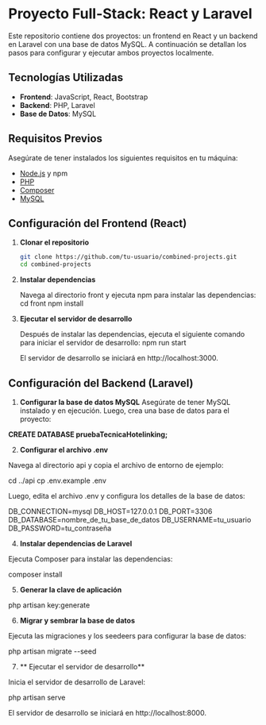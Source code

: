 # Proyecto Full-Stack: React y Laravel

Este repositorio contiene dos proyectos: un frontend en React y un backend en Laravel con una base de datos MySQL. A continuación se detallan los pasos para configurar y ejecutar ambos proyectos localmente.

## Tecnologías Utilizadas

- **Frontend**: JavaScript, React, Bootstrap
- **Backend**: PHP, Laravel
- **Base de Datos**: MySQL

## Requisitos Previos

Asegúrate de tener instalados los siguientes requisitos en tu máquina:

- [Node.js](https://nodejs.org/) y npm
- [PHP](https://www.php.net/)
- [Composer](https://getcomposer.org/)
- [MySQL](https://www.mysql.com/)

## Configuración del Frontend (React)

1. **Clonar el repositorio**

   ```bash
   git clone https://github.com/tu-usuario/combined-projects.git
   cd combined-projects

2. **Instalar dependencias**

   Navega al directorio front y ejecuta npm para instalar las dependencias:
   cd front
   npm install

 3. **Ejecutar el servidor de desarrollo**

    Después de instalar las dependencias, ejecuta el siguiente comando para iniciar el servidor de desarrollo:
    npm run start

    El servidor de desarrollo se iniciará en http://localhost:3000.

## Configuración del Backend (Laravel)
  
  1. **Configurar la base de datos MySQL**
  Asegúrate de tener MySQL instalado y en ejecución. Luego, crea una base de datos para el proyecto:

  **CREATE DATABASE pruebaTecnicaHotelinking;**
  
  2. **Configurar el archivo .env**

  Navega al directorio api y copia el archivo de entorno de ejemplo:

  cd ../api
  cp .env.example .env
  
  Luego, edita el archivo .env y configura los detalles de la base de datos:

  DB_CONNECTION=mysql
  DB_HOST=127.0.0.1
  DB_PORT=3306
  DB_DATABASE=nombre_de_tu_base_de_datos
  DB_USERNAME=tu_usuario
  DB_PASSWORD=tu_contraseña

  4. **Instalar dependencias de Laravel**

  Ejecuta Composer para instalar las dependencias:

  composer install

  5. **Generar la clave de aplicación**

  php artisan key:generate

  6. **Migrar y sembrar la base de datos**

  Ejecuta las migraciones y los seedeers para configurar la base de datos:

  php artisan migrate --seed

  7. ** Ejecutar el servidor de desarrollo**

  Inicia el servidor de desarrollo de Laravel:

  php artisan serve

El servidor de desarrollo se iniciará en http://localhost:8000.
